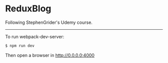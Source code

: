 # ReduxBlog

Following StephenGrider's Udemy course.

---
To run webpack-dev-server:
```bash
$ npm run dev
```
Then open a browser in http://0.0.0.0:4000
